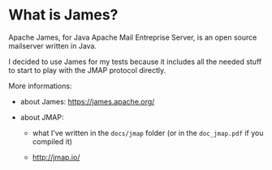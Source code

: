 # What is James?

Apache James, for Java Apache Mail Entreprise Server, is an open source mailserver written in Java.

I decided to use James for my tests because it includes all the needed stuff to start to play with the JMAP protocol directly.

More informations:

  - about James: https://james.apache.org/ 

  - about JMAP:

    - what I've written in the `docs/jmap` folder (or in the `doc_jmap.pdf` 
    if you compiled it)

    - http://jmap.io/
